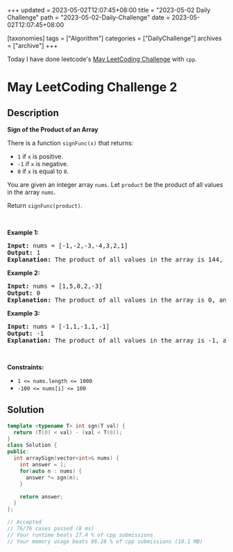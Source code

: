 +++
updated = 2023-05-02T12:07:45+08:00
title = "2023-05-02 Daily Challenge"
path = "2023-05-02-Daily-Challenge"
date = 2023-05-02T12:07:45+08:00

[taxonomies]
tags = ["Algorithm"]
categories = ["DailyChallenge"]
archives = ["archive"]
+++

Today I have done leetcode's [May LeetCoding Challenge](https://leetcode.com/problems/sign-of-the-product-of-an-array/) with `cpp`.

<!-- more -->

# May LeetCoding Challenge 2

## Description

**Sign of the Product of an Array**

<p>There is a function <code>signFunc(x)</code> that returns:</p>

<ul>
	<li><code>1</code> if <code>x</code> is positive.</li>
	<li><code>-1</code> if <code>x</code> is negative.</li>
	<li><code>0</code> if <code>x</code> is equal to <code>0</code>.</li>
</ul>

<p>You are given an integer array <code>nums</code>. Let <code>product</code> be the product of all values in the array <code>nums</code>.</p>

<p>Return <code>signFunc(product)</code>.</p>

<p>&nbsp;</p>
<p><strong class="example">Example 1:</strong></p>

<pre>
<strong>Input:</strong> nums = [-1,-2,-3,-4,3,2,1]
<strong>Output:</strong> 1
<strong>Explanation:</strong> The product of all values in the array is 144, and signFunc(144) = 1
</pre>

<p><strong class="example">Example 2:</strong></p>

<pre>
<strong>Input:</strong> nums = [1,5,0,2,-3]
<strong>Output:</strong> 0
<strong>Explanation:</strong> The product of all values in the array is 0, and signFunc(0) = 0
</pre>

<p><strong class="example">Example 3:</strong></p>

<pre>
<strong>Input:</strong> nums = [-1,1,-1,1,-1]
<strong>Output:</strong> -1
<strong>Explanation:</strong> The product of all values in the array is -1, and signFunc(-1) = -1
</pre>

<p>&nbsp;</p>
<p><strong>Constraints:</strong></p>

<ul>
	<li><code>1 &lt;= nums.length &lt;= 1000</code></li>
	<li><code>-100 &lt;= nums[i] &lt;= 100</code></li>
</ul>


## Solution

``` cpp
template <typename T> int sgn(T val) {
  return (T(0) < val) - (val < T(0));
}
class Solution {
public:
  int arraySign(vector<int>& nums) {
    int answer = 1;
    for(auto n : nums) {
      answer *= sgn(n);
    }

    return answer;
  }
};

// Accepted
// 76/76 cases passed (8 ms)
// Your runtime beats 27.4 % of cpp submissions
// Your memory usage beats 86.28 % of cpp submissions (10.1 MB)
```
